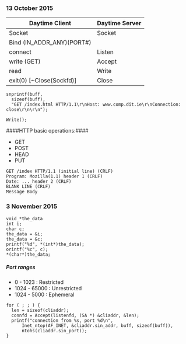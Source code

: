 ### 13 October 2015

Daytime Client | Daytime Server
---------------| --------------
Socket | Socket
| Bind (IN_ADDR_ANY)(PORT#)
connect | Listen
 write (GET) | Accept
read | Write
exit(0) [~Close(Sockfd)] | Close

```
snprintf(buff,
  sizeof(buff),
  "GET /index.html HTTP/1.1\r\nHost: www.comp.dit.ie\r\nConnection: close\r\n\r\n");

Write();
```
####HTTP basic operations:####
* GET
* POST
* HEAD
* PUT

```
GET /index HTTP/1.1 (initial line) (CRLF)
Program: Mozilla(1.1) header 1 (CRLF)
Date: ... header 2 (CRLF)
BLANK LINE (CRLF)
Message Body
```

### 3 November 2015 ###
```
void *the_data
int i;
char c;
the_data = &i;
the_data = &c;
printf("%d", *(int*)the_data);
orintf("%c", c);
*(char*)the_data;
```
##### Port ranges #####
* 0 - 1023 : Restricted
* 1024 - 65000 : Unrestricted
* 1024 - 5000 : Ephemeral

```
for ( ; ; ) {
  len = sizeof(cliaddr);
  connfd = Accept(listenfd, (SA *) &cliaddr, &len);
  printf("connection from %s, port %d\n",
      Inet_ntop(AF_INET, &cliaddr.sin_addr, buff, sizeof(buff)),
      ntohs(cliaddr.sin_port));
}
```
